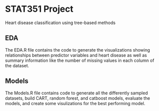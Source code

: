 # STAT351 Project
Heart disease classification using tree-based methods

## EDA
The EDA.R file contains the code to generate the visualizations showing relationships between predictor variables and heart disease as well as summary information like the number of missing values in each column of the dataset.

## Models
The Models.R file contains code to generate all the differently sampled datasets, build CART, random forest, and catboost models, evaluate the models, and create some visulizations for the best performing model.
